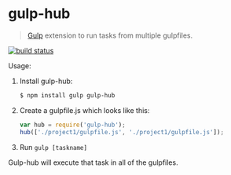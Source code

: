 # gulp-hub

> [Gulp](http://gulpjs.com/) extension to run tasks from multiple gulpfiles.

[![build status](https://secure.travis-ci.org/frankwallis/gulp-hub.png?branch=master)](http://travis-ci.org/frankwallis/gulp-hub?branch=master)

Usage:

1. Install gulp-hub:

    ```sh
    $ npm install gulp gulp-hub
    ```

2. Create a gulpfile.js which looks like this:

    ```js
    var hub = require('gulp-hub');
    hub(['./project1/gulpfile.js', './project1/gulpfile.js']);
    ```

3. Run `gulp [taskname]`

Gulp-hub will execute that task in all of the gulpfiles.

